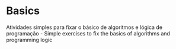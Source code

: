 # Basics

Atividades simples para fixar o básico de algoritmos e lógica de programação - Simple exercises to fix the basics of algorithms and programming logic
